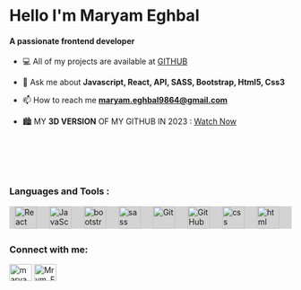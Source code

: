 
<!--<p align="left"> <img src="https://komarev.com/ghpvc/?username=MrymEghbal&label=Profile%20views&color=C70039&style=flat" alt="MrymEghbal" /> </p>-->
<h1 align="left">Hello I'm Maryam Eghbal</h1>
<h4 align="left">A passionate frontend developer</h4>


- 💻 All of my projects are available at [GITHUB](https://github.com/MrymEghbal)

- 💬 Ask me about **Javascript, React, API, SASS, Bootstrap, Html5, Css3**

- 📫 How to reach me **maryam.eghbal9864@gmail.com**

- 🏙  MY **3D VERSION** OF MY GITHUB IN 2023 : [Watch Now](https://honzaap.github.io/GithubCity/?name=MrymEghbal&year=2023)

<h3 align="left" style="margin-top:100px;">Languages and Tools :</h3>

<div style="background-color: lightgray;display: flex;justify-content: space-evenly;">
<img align="left" alt="React Js" width="40px" style="padding-right:10px;" src="https://techstack-generator.vercel.app/react-icon.svg" />
<img align="left" alt="JavaScript" width="40px" style="padding-right:10px;" src="https://techstack-generator.vercel.app/js-icon.svg" />
<img align="left" alt="bootstrap" width="40px" style="padding-right:10px;" src="https://skillicons.dev/icons?i=bootstrap" />
<img align="left" alt="sass" width="40px" style="padding-right:10px;" src="https://techstack-generator.vercel.app/sass-icon.svg" />
<img align="left" alt="Git" width="40px" style="padding-right:10px;" src="https://user-images.githubusercontent.com/25181517/192108372-f71d70ac-7ae6-4c0d-8395-51d8870c2ef0.png" />
<img align="left" alt="GitHub" width="40px" style="padding-right:10px;" src="https://techstack-generator.vercel.app/github-icon.svg" />
<img align="left" alt="css" width="40px" style="padding-right:10px;" src="https://skillicons.dev/icons?i=css" />
<img align="left" alt="html" width="40px" style="padding-right:10px;" src="https://skillicons.dev/icons?i=html" />
</div>

<br>

<h3 align="left" style="margin-top:10px;">Connect with me:</h3>
<p align="left">
<a href="https://www.linkedin.com/in/maryam-eghbal-940748275" target="blank"><img align="center" src="https://raw.githubusercontent.com/rahuldkjain/github-profile-readme-generator/master/src/images/icons/Social/linked-in-alt.svg" alt="maryam-eghbal" height="30" width="40" /></a>
<a href="https://instagram.com/mrym_eghbal?utm_source=qr&igshid=ZDc4ODBmNjlmNQ%3D%3D" target="blank"><img align="center" src="https://raw.githubusercontent.com/rahuldkjain/github-profile-readme-generator/master/src/images/icons/Social/instagram.svg" alt="Mrym_Eghbal" height="30" width="40" /></a>

